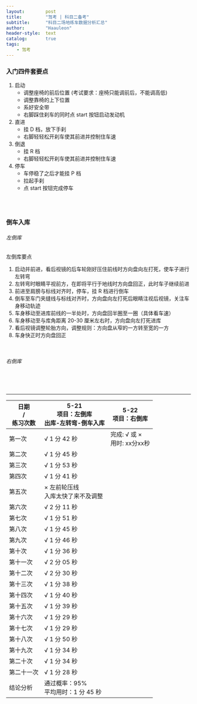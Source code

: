 ```yaml
---
layout:        post
title:         "驾考 | 科目二备考"
subtitle:      "科目二场地练车数据分析汇总"
author:        "Haauleon"
header-style:  text
catalog:       true
tags:
    - 驾考
---
```


### 入门四件套要点
1. 启动    
    - 调整座椅的前后位置 (考试要求：座椅只能调前后，不能调高低)
    - 调整靠椅的上下位置
    - 系好安全带
    - 右脚踩住刹车的同时点 start 按钮启动发动机
2. 直进     
    - 挂 D 档，放下手刹
    - 右脚轻轻松开刹车使其前进并控制住车速
3. 倒退     
    - 挂 R 档
    - 右脚轻轻松开刹车使其前进并控制住车速
4. 停车      
    - 车停稳了之后才能挂 P 档
    - 拉起手刹
    - 点 start 按钮完成停车

<br><br>

### 倒车入库
###### 左倒库
左倒库要点    
1. 启动并前进，看后视镜的后车轮刚好压住前线时方向盘向左打死，使车子进行左转弯    
2. 左转弯时眼睛平视前方，在即将平行于地线时方向盘回正，此时车子继续前进     
3. 前进至肩膀与标线对齐时，停车，挂 R 档进行倒车    
4. 倒车至车门夹缝线与标线对齐时，方向盘向左打死后眼睛注视后视镜，关注车身移动轨迹           
5. 车身移动至进库前线的一半处时，方向盘回半圈至一圈（具体看车速）     
6. 车身移动至与库角距离 20-30 厘米左右时，方向盘向左打死进库              
7. 看后视镜调整轮胎方向，调整规则：方向盘从窄的一方转至宽的一方      
8. 车身快正时方向盘回正        

<br>

###### 右倒库


<br><br>

---

|日期<br>/<br>练习次数|5-21<br>项目：左倒库<br>出库-左转弯-倒车入库|5-22<br>项目：右倒库|
|----|----|----|
|第一次    |√  1 分 42 秒|完成: √ 或 ×<br>用时: xx分xx秒|
|第二次    |√  1 分 45 秒||
|第三次    |√  1 分 53 秒||
|第四次    |√  1 分 41 秒||
|第五次    |× 左前轮压线<br>入库太快了来不及调整||
|第六次    |√  2 分 11 秒||
|第七次    |√  1 分 51 秒||
|第八次    |√  1 分 45 秒||
|第九次    |√  1 分 46 秒||
|第十次    |√  1 分 36 秒||
|第十一次  |√  2 分 05 秒||
|第十二次  |√  2 分 30 秒||
|第十三次  |√  1 分 38 秒||
|第十四次  |√  1 分 40 秒||
|第十五次  |√  1 分 39 秒||
|第十六次  |√  1 分 29 秒||
|第十七次  |√  1 分 29 秒||
|第十八次  |√  1 分 50 秒||
|第十九次  |√  1 分 34 秒||
|第二十次  |√  1 分 34 秒||
|第二十一次|√  1 分 28 秒||
|结论分析|通过概率：95%<br>平均用时：1 分 45 秒||
